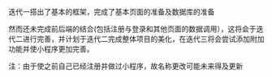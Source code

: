 迭代一搭出了基本的框架，完成了基本页面的准备及数据库的准备

然而还未完成前后端的结合(包括注册与登录和其他页面的数据调用），这将会于迭代二进行完善，并计划于迭代二完成整体项目的美化，在迭代三将会尝试添加附加功能并使小程序更加完善。



注：由于使之前自己已经注册并做过小程序，故名称更改可能未来得及更新